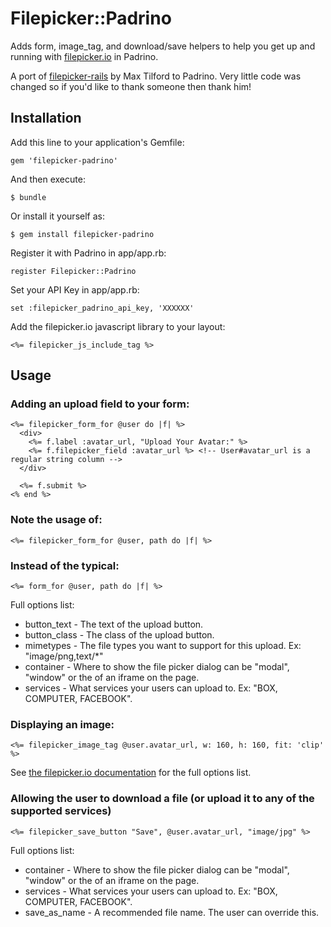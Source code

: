 # Filepicker::Padrino

Adds form, image_tag, and download/save helpers to help you get up and running with [filepicker.io](http://filepicker.io) in Padrino.

A port of [filepicker-rails](https://github.com/Filepicker/filepicker-rails) by Max Tilford to Padrino.
Very little code was changed so if you'd like to thank someone then thank him!

## Installation

Add this line to your application's Gemfile:

    gem 'filepicker-padrino'

And then execute:

    $ bundle

Or install it yourself as:

    $ gem install filepicker-padrino

Register it with Padrino in app/app.rb:

    register Filepicker::Padrino

Set your API Key in app/app.rb:

    set :filepicker_padrino_api_key, 'XXXXXX'

Add the filepicker.io javascript library to your layout:

    <%= filepicker_js_include_tag %>

## Usage

### Adding an upload field to your form:

    <%= filepicker_form_for @user do |f| %>
      <div>
        <%= f.label :avatar_url, "Upload Your Avatar:" %>
        <%= f.filepicker_field :avatar_url %> <!-- User#avatar_url is a regular string column -->
      </div>

      <%= f.submit %>
    <% end %>

### Note the usage of:

    <%= filepicker_form_for @user, path do |f| %>

### Instead of the typical:

    <%= form_for @user, path do |f| %>

Full options list:
* button_text - The text of the upload button.
* button_class - The class of the upload button.
* mimetypes - The file types you want to support for this upload. Ex: "image/png,text/*"
* container - Where to show the file picker dialog can be "modal", "window" or the
of an iframe on the page.
* services - What services your users can upload to. Ex: "BOX, COMPUTER, FACEBOOK".

### Displaying an image:

    <%= filepicker_image_tag @user.avatar_url, w: 160, h: 160, fit: 'clip' %>

See [the filepicker.io documentation](https://developers.filepicker.io/docs/web/#fpurl-images) for the full options list.

### Allowing the user to download a file (or upload it to any of the supported services)

    <%= filepicker_save_button "Save", @user.avatar_url, "image/jpg" %>

Full options list:

* container - Where to show the file picker dialog can be "modal", "window" or the
of an iframe on the page.
* services - What services your users can upload to. Ex: "BOX, COMPUTER, FACEBOOK".
* save_as_name - A recommended file name. The user can override this.
